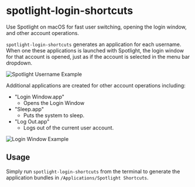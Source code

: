 # spotlight-login-shortcuts

Use Spotlight on macOS for fast user switching, opening the login window, and
other account operations.

`spotlight-login-shortcuts` generates an application for each username.
When one these applications is launched with Spotlight, the login window
for that account is opened, just as if the account is selected in the
menu bar dropdown.

![Spotlight Username Example](https://raw.githubusercontent.com/alphabetum/spotlight-login-shortcuts/master/images/username.png)

Additional applications are created for other account operations
including:

- "Login Window.app"
    - Opens the Login Window
- "Sleep.app"
    - Puts the system to sleep.
- "Log Out.app"
    - Logs out of the current user account.

![Login Window Example](https://raw.githubusercontent.com/alphabetum/spotlight-login-shortcuts/master/images/login%20window.png)

## Usage

Simply run `spotlight-login-shortcuts` from the terminal to generate the application bundles in `/Applications/Spotlight Shortcuts`.

